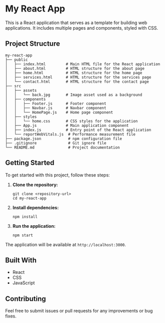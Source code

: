 # My React App

This is a React application that serves as a template for building web applications. It includes multiple pages and components, styled with CSS.

## Project Structure

```
my-react-app
├── public
│   ├── index.html         # Main HTML file for the React application
│   ├── about.html         # HTML structure for the about page
│   ├── home.html          # HTML structure for the home page
│   ├── services.html      # HTML structure for the services page
│   └── contact.html       # HTML structure for the contact page
├── src
│   ├── assets
│   │   └── back.jpg       # Image asset used as a background
│   ├── components
│   │   ├── Footer.js      # Footer component
│   │   ├── Navbar.js      # Navbar component
│   │   └── HomePage.js    # Home page component
│   ├── styles
│   │   └── home.css       # CSS styles for the application
│   ├── App.js             # Main application component
│   ├── index.js           # Entry point of the React application
│   └── reportWebVitals.js  # Performance measurement file
├── package.json            # npm configuration file
├── .gitignore              # Git ignore file
└── README.md               # Project documentation
```

## Getting Started

To get started with this project, follow these steps:

1. **Clone the repository:**
   ```
   git clone <repository-url>
   cd my-react-app
   ```

2. **Install dependencies:**
   ```
   npm install
   ```

3. **Run the application:**
   ```
   npm start
   ```

The application will be available at `http://localhost:3000`.

## Built With

- React
- CSS
- JavaScript

## Contributing

Feel free to submit issues or pull requests for any improvements or bug fixes.
